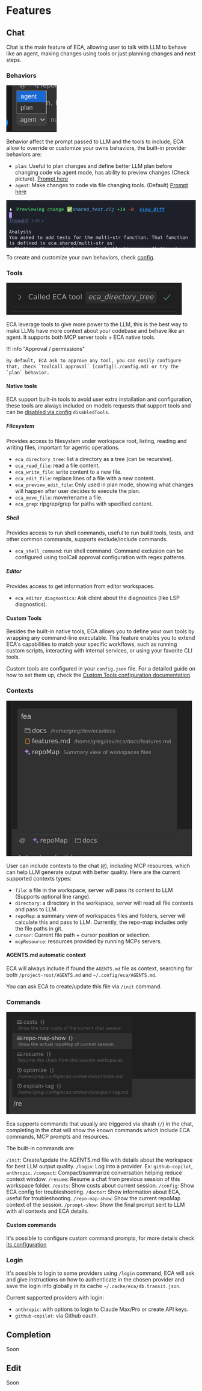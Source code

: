 # Features

## Chat

Chat is the main feature of ECA, allowing user to talk with LLM to behave like an agent, making changes using tools or just planning changes and next steps.

### Behaviors

![](./images/features/chat-behaviors.png)

Behavior affect the prompt passed to LLM and the tools to include, ECA allow to override or customize your owns behaviors, the built-in provider behaviors are:

- `plan`: Useful to plan changes and define better LLM plan before changing code via agent mode, has ability to preview changes (Check picture). [Prompt here](https://github.com/editor-code-assistant/eca/blob/master/resources/prompts/plan_behavior.md)
- `agent`: Make changes to code via file changing tools. (Default) [Prompt here](https://github.com/editor-code-assistant/eca/blob/master/resources/prompts/agent_behavior.md)

![](./images/features/plan_preview_change.png)

To create and customize your own behaviors, check [config](./configuration.md#).

### Tools

![](./images/features/tools.png)

ECA leverage tools to give more power to the LLM, this is the best way to make LLMs have more context about your codebase and behave like an agent.
It supports both MCP server tools + ECA native tools.

!!! info "Approval / permissions"

    By default, ECA ask to approve any tool, you can easily configure that, check `toolCall approval` [config](./config.md) or try the `plan` behavior.

#### Native tools

ECA support built-in tools to avoid user extra installation and configuration, these tools are always included on models requests that support tools and can be [disabled via config](./configuration.md) `disabledTools`.

##### Filesystem

Provides access to filesystem under workspace root, listing, reading and writing files, important for agentic operations.

- `eca_directory_tree`: list a directory as a tree (can be recursive).
- `eca_read_file`: read a file content.
- `eca_write_file`: write content to a new file.
- `eca_edit_file`: replace lines of a file with a new content.
- `eca_preview_edit_file`: Only used in plan mode, showing what changes will happen after user decides to execute the plan.
- `eca_move_file`: move/rename a file.
- `eca_grep`: ripgrep/grep for paths with specified content.

##### Shell

Provides access to run shell commands, useful to run build tools, tests, and other common commands, supports exclude/include commands. 

- `eca_shell_command`: run shell command. Command exclusion can be configured using toolCall approval configuration with regex patterns.

##### Editor

Provides access to get information from editor workspaces.

- `eca_editor_diagnostics`: Ask client about the diagnostics (like LSP diagnostics).

#### Custom Tools

Besides the built-in native tools, ECA allows you to define your own tools by wrapping any command-line executable. This feature enables you to extend ECA's capabilities to match your specific workflows, such as running custom scripts, interacting with internal services, or using your favorite CLI tools.

Custom tools are configured in your `config.json` file. For a detailed guide on how to set them up, check the [Custom Tools configuration documentation](./configuration.md#custom-tools).

### Contexts

![](./images/features/contexts.png)

User can include contexts to the chat (`@`), including MCP resources, which can help LLM generate output with better quality.
Here are the current supported contexts types:

- `file`: a file in the workspace, server will pass its content to LLM (Supports optional line range).
- `directory`: a directory in the workspace, server will read all file contexts and pass to LLM.
- `repoMap`: a summary view of workspaces files and folders, server will calculate this and pass to LLM. Currently, the repo-map includes only the file paths in git.
- `cursor`: Current file path + cursor position or selection.
- `mcpResource`: resources provided by running MCPs servers.

#### AGENTS.md automatic context

ECA will always include if found the `AGENTS.md` file as context, searching for both `/project-root/AGENTS.md` and `~/.config/eca/AGENTS.md`.

You can ask ECA to create/update this file via `/init` command.

### Commands

![](./images/features/commands.png)

Eca supports commands that usually are triggered via shash (`/`) in the chat, completing in the chat will show the known commands which include ECA commands, MCP prompts and resources.

The built-in commands are:

`/init`: Create/update the AGENTS.md file with details about the workspace for best LLM output quality.
`/login`: Log into a provider. Ex: `github-copilot`, `anthropic`.
`/compact`: Compact/summarize conversation helping reduce context window.
`/resume`: Resume a chat from previous session of this workspace folder.
`/costs`: Show costs about current session.
`/config`: Show ECA config for troubleshooting.
`/doctor`: Show information about ECA, useful for troubleshooting.
`/repo-map-show`: Show the current repoMap context of the session.
`/prompt-show`: Show the final prompt sent to LLM with all contexts and ECA details.

#### Custom commands

It's possible to configure custom command prompts, for more details check [its configuration](./configuration.md#custom-command-prompts)

### Login

It's possible to login to some providers using `/login` command, ECA will ask and give instructions on how to authenticate in the chosen provider and save the login info globally in its cache `~/.cache/eca/db.transit.json`.

Current supported providers with login:
- `anthropic`: with options to login to Claude Max/Pro or create API keys.
- `github-copilot`: via Github oauth.

##  Completion

Soon

## Edit 

Soon

